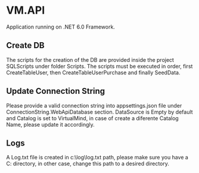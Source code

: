# VM.API
Application running on .NET 6.0 Framework.

## Create DB
The scripts for the creation of the DB are provided inside the project SQLScripts under folder Scripts. The scripts must be executed in order, first CreateTableUser, then CreateTableUserPurchase and finally SeedData.

## Update Connection String
Please provide a valid connection string into appsettings.json file under ConnectionString.WebApiDatabase section. DataSource is Empty by default and Catalog is set to VirtualMind, in case of create a diferente Catalog Name, please update it accordingly.

## Logs
A Log.txt file is created in c:\\log\\log.txt path, please make sure you have a C: directory, in other case, change this path to a desired directory.
